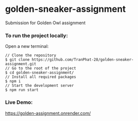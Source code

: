 # golden-sneaker-assignment
Submission for Golden Owl assignment

### To run the project locally:
Open a new terminal:

```
// Clone the repository
$ git clone https://github.com/TranPhat-28/golden-sneaker-assignment.git
// Go to the root of the project
$ cd golden-sneaker-assignment/
// Install all required packages
$ npm i
// Start the development server
$ npm run start
```

### Live Demo:
https://golden-assignment.onrender.com/
